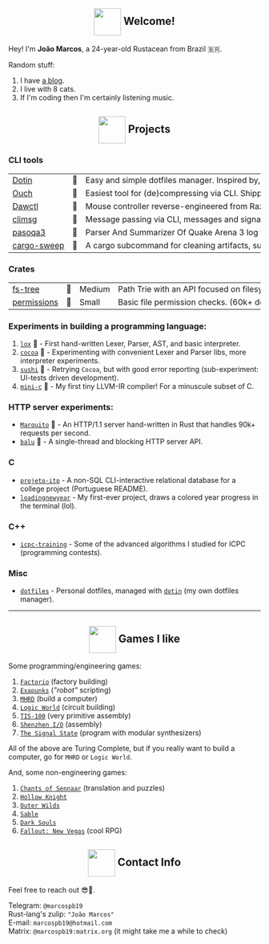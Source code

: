 <!--
  Images links:
    Godot Glasses:     https://i.imgur.com/i4aFkdF.png
    Godot Thinking:    https://i.imgur.com/ekBkvJA.png
    Godot Thumbs Up:   https://i.imgur.com/drB0jSb.png
    Godot Sunglasses:  https://i.imgur.com/Y65KVTs.png
    Godot Wink:        https://i.imgur.com/myYgqBu.png
-->

<!-- Welcome -->
<h2 align="center"><img align="center" src="https://i.imgur.com/drB0jSb.png" height="54px" />  Welcome!</h2>

Hey! I'm **João Marcos**, a 24-year-old Rustacean from Brazil 🇧🇷.

Random stuff:

1. I have [a blog](https://marcos.unsafe.rs).
2. I live with 8 cats.
3. If I'm coding then I'm certainly listening music.

<!-- Projects -->

<h2 align="center"><img align="center" src="https://i.imgur.com/ekBkvJA.png" height="54px" />  Projects</h2>

### CLI tools

<table style="max-width: 100%; white-space: nowrap;">
  <tr>
    <td><a href="https://github.com/marcospb19/dotin">Dotin</a></td>
    <td>🦀</td>
    <td>
       Easy and simple dotfiles manager. Inspired by, and compatible with, <code>stow</code>.
    </td>
  </tr>
  <tr>
    <td><a href="https://github.com/ouch-org/ouch">Ouch</a></td>
    <td>🦀</td>
    <td>
      Easiest tool for (de)compressing via CLI. Shipped to Arch, Brew, and more.
    </td>
  </tr>
  <tr>
    <td><a href="https://github.com/marcospb19/dawctl">Dawctl</a></td>
    <td>🦀</td>
    <td>
       Mouse controller reverse-engineered from Razer's proprietary and <b>closed-source</b> software.
    </td>
  </tr>
  <tr>
    <td><a href="https://github.com/marcospb19/climsg">climsg</a></td>
    <td>🦀</td>
    <td>
       Message passing via CLI, messages and signals are broadcasted to multiple listeners.
    </td>
  </tr>
  <tr>
    <td><a href="https://github.com/marcospb19/pasoqa3">pasoqa3</a></td>
    <td>🦀</td>
    <td>
       Parser And Summarizer Of Quake Arena 3 log files.
    </td>
  </tr>
  <tr>
    <td><a href="https://github.com/holmgr/cargo-sweep">cargo-sweep</a></td>
    <td>🦀</td>
    <td>
      A cargo subcommand for cleaning artifacts, supports filters. (500k+ downloads)
    </td>
  </tr>
</table>

### Crates

<table style="max-width: 100%; white-space: nowrap;">
  <tr>
    <td><a href="https://github.com/marcospb19/fs-tree">fs-tree</a></td>
    <td>🦀</td>
    <td>Medium</td>
    <td>
       Path Trie with an API focused on filesystem operations.
    </td>
  </tr>
  <tr>
    <td><a href="https://github.com/marcospb19/permissions">permissions</a></td>
    <td>🦀</td>
    <td>Small</td>
    <td>
      Basic file permission checks. (60k+ downloads)
    </td>
  </tr>
</table>

### Experiments in building a programming language:

1. [`lox`] 🦀 - First hand-written Lexer, Parser, AST, and basic interpreter.
2. [`cocoa`] 🦀 - Experimenting with convenient Lexer and Parser libs, more interpreter experiments.
3. [`sushi`] 🦀 - Retrying `Cocoa`, but with good error reporting (sub-experiment: UI-tests driven development).
4. [`mini-c`] 🦀 - My first tiny LLVM-IR compiler! For a minuscule subset of C.

### HTTP server experiments:

- [`Marquito`] 🦀 - An HTTP/1.1 server hand-written in Rust that handles 90k+ requests per second.
- [`balu`] 🦀 - A single-thread and blocking HTTP server API.

### C

- [`projeto-itp`] - A non-SQL CLI-interactive relational database for a college project (Portuguese README).
- [`loadingnewyear`] - My first-ever project, draws a colored year progress in the terminal (lol).

### C++

- [`icpc-training`] - Some of the advanced algorithms I studied for ICPC (programming contests).

### Misc

- [`dotfiles`] - Personal dotfiles, managed with [`dotin`] (my own dotfiles manager).

[`fs-tree`]: https://github.com/marcospb19/fs-tree
[`dotao`]: https://github.com/marcospb19/dotao
[`lox`]: https://github.com/marcospb19/lox
[`cocoa`]: https://github.com/marcospb19/cocoa
[`sushi`]: https://github.com/marcospb19/sushi
[`mini-c`]: https://github.com/marcospb19/mini-c
[`icpc-training`]: https://github.com/marcospb19/icpc-training
[`loadingnewyear`]: https://github.com/marcospb19/loadingnewyear
[`projeto-itp`]: https://github.com/marcospb19/projeto-itp
[`dotfiles`]: https://github.com/marcospb19/dotfiles
[`dotin`]: https://github.com/marcospb19/dotin
[`Marquito`]: https://github.com/saiintbrisson/marquito
[`balu`]: https://github.com/marcospb19/balu

---

<!-- Programming games I like -->
<h2 align="center"><img align="center" src="https://i.imgur.com/Y65KVTs.png" height="54px" />  Games I like</h2>

Some programming/engineering games:

1. [`Factorio`](https://store.steampowered.com/app/427520/Factorio/) (factory building)
2. [`Exapunks`](https://store.steampowered.com/app/716490/EXAPUNKS/) (_"robot"_ scripting)
3. [`MHRD`](https://store.steampowered.com/app/576030/MHRD/) (build a computer)
4. [`Logic World`](https://store.steampowered.com/app/1054340/Logic_World/) (circuit building)
5. [`TIS-100`](https://store.steampowered.com/app/370360/TIS100/) (very primitive assembly)
6. [`Shenzhen I/O`](https://store.steampowered.com/app/504210/SHENZHEN_IO/) (assembly)
7. [`The Signal State`](https://store.steampowered.com/app/1577620/The_Signal_State/) (program with modular synthesizers)

All of the above are Turing Complete, but if you really want to build a computer, go for `MHRD` or `Logic World`.

And, some non-engineering games:

1. [`Chants of Sennaar`](https://store.steampowered.com/app/1931770/Chants_of_Sennaar/) (translation and puzzles)
2. [`Hollow Knight`](https://store.steampowered.com/app/367520/Hollow_Knight/)
3. [`Outer Wilds`](https://store.steampowered.com/app/753640/Outer_Wilds/)
4. [`Sable`](https://store.steampowered.com/app/757310/Sable/)
5. [`Dark Souls`](https://store.steampowered.com/app/570940/DARK_SOULS_REMASTERED/)
6. [`Fallout: New Vegas`](https://store.steampowered.com/app/22380/Fallout_New_Vegas/) (cool RPG)

<!-- Contact -->
<h2 align="center"><img align="center" src="https://i.imgur.com/i4aFkdF.png" height="54px" />  Contact Info</h2>

Feel free to reach out 😎🤙.

Telegram: `@marcospb19` \
Rust-lang's zulip: `"João Marcos"` \
E-mail: `marcospb19@hotmail.com` \
Matrix: `@marcospb19:matrix.org` (it might take me a while to check)
